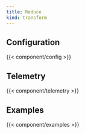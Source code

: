 ```yaml
---
title: Reduce
kind: transform
---
```


## Configuration

{{< component/config >}}

## Telemetry

{{< component/telemetry >}}

## Examples

{{< component/examples >}}
